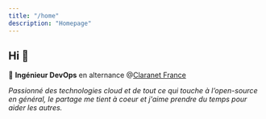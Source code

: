 ```yaml
---
title: "/home"
description: "Homepage"
---
```


## Hi :wave:

:office: **Ingénieur DevOps** en alternance @[Claranet France](https://www.linkedin.com/company/claranet-france)

*Passionné des technologies cloud et de tout ce qui touche à l’open-source en général, le partage me tient à coeur et j'aime prendre du temps pour aider les autres.*


